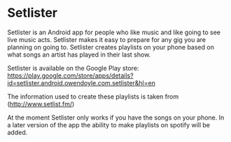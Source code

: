 # Setlister

Setlister is an Android app for people who like music and like going to see live music acts. Setlister makes it easy to prepare for any
gig you are planning on going to. Setlister creates playlists on your phone based on what songs an artist has played in their last show.

Setlister is available on the Google Play store: https://play.google.com/store/apps/details?id=setlister.android.owendoyle.com.setlister&hl=en



The information used to create these playlists is taken from (http://www.setlist.fm/)

At the moment Setlister only works if you have the songs on your phone. In a later version of the app the ability to make playlists on 
spotify will be added.
